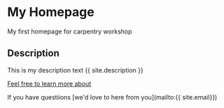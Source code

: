 # My  Homepage 
My first homepage for carpentry workshop 

## Description 
This is my description text 
{{ site.description }}


[Feel free to learn more about](about.md) 

If you have questiions [we'd love to here from you](mailto:{{ site.email}})
